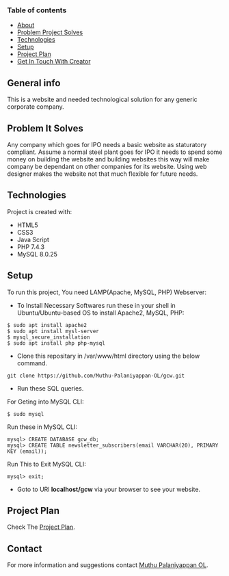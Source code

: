 ### Table of contents
* [About](#general-info)
* [Problem Project Solves](#problem-it-solves)
* [Technologies](#technologies)
* [Setup](#setup)
* [Project Plan](#project-plan)
* [Get In Touch With Creator](#contact)

## General info
This is a website and needed technological solution for any generic corporate company.

## Problem It Solves
Any company which goes for IPO needs a basic website as staturatory compliant.
Assume a normal steel plant goes for IPO it needs to spend some money on building the website and building websites this way will make company be dependant on other companies for its website.
Using web designer makes the website not that much flexible for future needs.
 
## Technologies
Project is created with:
* HTML5
* CSS3
* Java Script
* PHP 7.4.3
* MySQL 8.0.25
	
## Setup
To run this project, You need LAMP(Apache, MySQL, PHP) Webserver:

 - To Install Necessary Softwares run these in your shell in Ubuntu/Ubuntu-based OS to install Apache2, MySQL, PHP:

 ```
 $ sudo apt install apache2
 $ sudo apt install mysl-server
 $ mysql_secure_installation
 $ sudo apt install php php-mysql
 ```
 
 - Clone this repositary in /var/www/html directory using the below command.
 
 ```
 git clone https://github.com/Muthu-Palaniyappan-OL/gcw.git
 ```
 
 - Run these SQL queries.

 For Geting into MySQL CLI:

 ```
 $ sudo mysql
 ```
 Run these in MySQL CLI:

 ```
 mysql> CREATE DATABASE gcw_db;
 mysql> CREATE TABLE newsletter_subscribers(email VARCHAR(20), PRIMARY KEY (email));
 ```
 Run This to Exit MySQL CLI:
 
 ```
 mysql> exit;
 ```

 - Goto to URl **localhost/gcw** via your browser to see your website.

## Project Plan

 Check The [Project Plan](doc/execution_plan.md).

## Contact
 
 For more information and suggestions contact [Muthu Palaniyappan OL](mailto:muthu892542@gmail.com).
